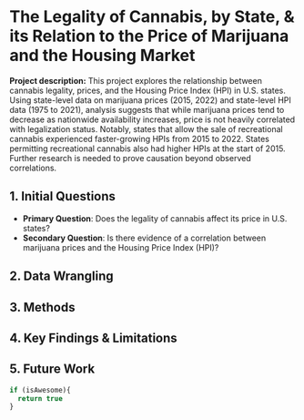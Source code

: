 # The Legality of Cannabis, by State, & its Relation to the Price of Marijuana and the Housing Market

**Project description:** This project explores the relationship between cannabis legality, prices, and the Housing Price Index (HPI) in U.S. states. Using state-level data on marijuana prices (2015, 2022) and state-level HPI data (1975 to 2021), analysis suggests that while marijuana prices tend to decrease as nationwide availability increases, price is not heavily correlated with legalization status. Notably, states that allow the sale of recreational cannabis experienced faster-growing HPIs from 2015 to 2022. States permitting recreational cannabis also had higher HPIs at the start of 2015. Further research is needed to prove causation beyond observed correlations.

## 1. Initial Questions
- **Primary Question**: Does the legality of cannabis affect its price in U.S. states?
- **Secondary Question**: Is there evidence of a correlation between marijuana prices and the Housing Price Index (HPI)?

## 2. Data Wrangling


## 3. Methods


## 4. Key Findings & Limitations


## 5. Future Work


```javascript
if (isAwesome){
  return true
}
